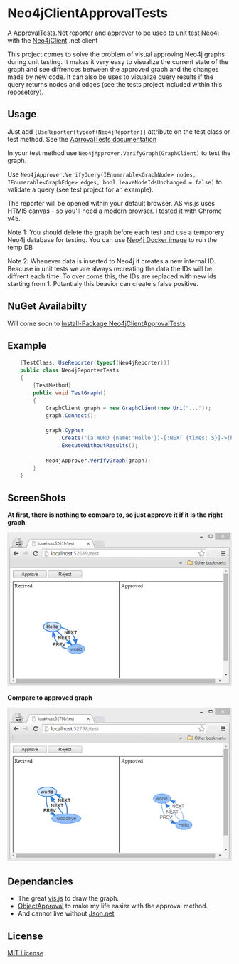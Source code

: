 # Neo4jClientApprovalTests
A [ApprovalTests.Net](https://github.com/approvals/ApprovalTests.Net) reporter and approver to be used to unit test [Neo4j](http://neo4j.com/) with the [Neo4jClient](https://github.com/Readify/Neo4jClient) .net client

This project comes to solve the problem of visual approving Neo4j graphs during unit testing.
It makes it very easy to visualize the current state of the graph and see diffrences between the approved graph and the changes made by new code. It can also be uses to visualize query results if the query returns nodes and edges (see the tests project included within this reposetory).

Usage
---
Just add `[UseReporter(typeof(Neo4jReporter)]` attribute on the test class or test method. See the [AprrovalTests documentation](http://blog.approvaltests.com/2011/12/using-reporters-in-approval-tests.html)

In your test method use `Neo4jApprover.VerifyGraph(GraphClient)` to test the graph.

Use `Neo4jApprover.VerifyQuery(IEnumerable<GraphNode> nodes, IEnumerable<GraphEdge> edges, bool leaveNodeIdsUnchanged = false)` to validate a query (see test project for an example).

The reporter will be opened within your default browser. AS vis.js uses HTMl5 canvas - so you'll need a modern browser. I tested it with Chrome v45.

Note 1: You should delete the graph before each test and use a temporery Neo4j database for testing. You can use [Neo4j Docker image](http://neo4j.com/developer/docker/) to run the temp DB

Note 2: Whenever data is inserted to Neo4j it creates a new internal ID.
Beacuse in unit tests we are always recreating the data the IDs will be diffrent each time.
To over come this, the IDs are replaced with new ids starting from 1.
Potantialy this beavior can create s false positive.

NuGet Availabilty
---
Will come soon to [Install-Package Neo4jClientApprovalTests](https://www.nuget.org/packages/Neo4jClientApprovalTests/)

Example
---
```c#
    [TestClass, UseReporter(typeof(Neo4jReporter))]
    public class Neo4jReporterTests
    {
        [TestMethod]
        public void TestGraph()
        {
            GraphClient graph = new GraphClient(new Uri("..."));
            graph.Connect();

            graph.Cypher
                .Create("(a:WORD {name:'Hello'})-[:NEXT {times: 5}]->(b:WORD {name:'world'}), (b)-[:PREV]->(a)")
                .ExecuteWithoutResults();

            Neo4jApprover.VerifyGraph(graph);
        }
    }
```

ScreenShots
---
**At first, there is nothing to compare to, so just approve it if it is the right graph**

![](https://github.com/zivni/Neo4jClientApprovalTests/blob/master/ReadmeResources/screenshoot0.png)

**Compare to approved graph**

![](https://github.com/zivni/Neo4jClientApprovalTests/blob/master/ReadmeResources/screenshoot1.png)

Dependancies
---
* The great [vis.js](http://visjs.org/) to draw the graph.
* [ObjectApproval](https://github.com/SimonCropp/ObjectApproval) to make my life easier with the approval method.
* And cannot live without [Json.net](http://www.newtonsoft.com/json)

License
---
[MIT License](https://raw.githubusercontent.com/zivni/Neo4jClientApprovalTests/master/LICENSE.md)